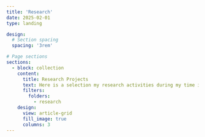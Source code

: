 ```yaml
---
title: 'Research'
date: 2025-02-01
type: landing

design:
  # Section spacing
  spacing: '3rem'

# Page sections
sections:
  - block: collection
    content:
      title: Research Projects
      text: Here is a selection my research activities during my time in gaming & esports.
      filters:
        folders:
          - research
    design:
      view: article-grid
      fill_image: true
      columns: 3
---
```

